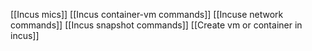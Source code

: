 [[Incus mics]]
[[Incus container-vm commands]]
[[Incuse network commands]]
[[Incus snapshot commands]]
[[Create vm or container in incus]]